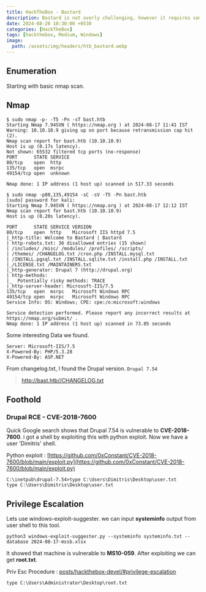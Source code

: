 ```yaml
---
title: HackTheBox - Bastard
description: Bastard is not overly challenging, however it requires some knowledge of PHP in order to modify and use the proof of concept required for initial entry. This machine demonstrates the potential severity of vulnerabilities in content management systems.
date: 2024-08-20 10:30:00 +0530
categories: [HackTheBox]
tags: [hackthebox, Medium, Windows]
image:
  path: /assets/img/headers/htb_bastard.webp
---
```


## Enumeration

Starting with basic nmap scan.

## Nmap

```console
$ sudo nmap -p- -T5 -Pn -sT bast.htb               
Starting Nmap 7.94SVN ( https://nmap.org ) at 2024-08-17 11:41 IST
Warning: 10.10.10.9 giving up on port because retransmission cap hit (2).
Nmap scan report for bast.htb (10.10.10.9)
Host is up (0.17s latency).
Not shown: 65532 filtered tcp ports (no-response)
PORT      STATE SERVICE
80/tcp    open  http
135/tcp   open  msrpc
49154/tcp open  unknown

Nmap done: 1 IP address (1 host up) scanned in 517.33 seconds

$ sudo nmap -p80,135,49154 -sC -sV -T5 -Pn bast.htb  
[sudo] password for kali: 
Starting Nmap 7.94SVN ( https://nmap.org ) at 2024-08-17 12:12 IST
Nmap scan report for bast.htb (10.10.10.9)
Host is up (0.20s latency).

PORT      STATE SERVICE VERSION
80/tcp    open  http    Microsoft IIS httpd 7.5
|_http-title: Welcome to Bastard | Bastard
| http-robots.txt: 36 disallowed entries (15 shown)
| /includes/ /misc/ /modules/ /profiles/ /scripts/ 
| /themes/ /CHANGELOG.txt /cron.php /INSTALL.mysql.txt 
| /INSTALL.pgsql.txt /INSTALL.sqlite.txt /install.php /INSTALL.txt 
|_/LICENSE.txt /MAINTAINERS.txt
|_http-generator: Drupal 7 (http://drupal.org)
| http-methods: 
|_  Potentially risky methods: TRACE
|_http-server-header: Microsoft-IIS/7.5
135/tcp   open  msrpc   Microsoft Windows RPC
49154/tcp open  msrpc   Microsoft Windows RPC
Service Info: OS: Windows; CPE: cpe:/o:microsoft:windows

Service detection performed. Please report any incorrect results at https://nmap.org/submit/ .
Nmap done: 1 IP address (1 host up) scanned in 73.05 seconds
```

Some interesting Data we found.

```
Server: Microsoft-IIS/7.5
X-Powered-By: PHP/5.3.28
X-Powered-By: ASP.NET
```

From changelog.txt, I found the Drupal version. `Drupal 7.54`

> http://bast.htb//CHANGELOG.txt 


## Foothold

### Drupal RCE - CVE-2018-7600

Quick Google search shows that Drupal 7.54 is vulnerable to **CVE-2018-7600**. i got a shell by exploiting this with python exploit. Now we have a user 'Dimitris' shell.

Python exploit : [https://github.com/0xConstant/CVE-2018-7600/blob/main/exploit.py](https://github.com/0xConstant/CVE-2018-7600/blob/main/exploit.py)

```console
C:\inetpub\drupal-7.54>type C:\Users\Dimitris\Desktop\user.txt
type C:\Users\Dimitris\Desktop\user.txt
```

## Privilege Escalation

Lets use windows-exploit-suggester. we can input **systeminfo** output from user shell to this tool.

`python3 windows-exploit-suggester.py --systeminfo systeminfo.txt --database 2024-08-17-mssb.xlsx`

It showed that machine is vulnerable to **MS10-059**. After exploiting we can get **root.txt**. 

Priv Esc Procedure : [posts/hackthebox-devel/#privilege-escalation](https://dineshkoravi.github.io/posts/hackthebox-devel/#privilege-escalation)

`type C:\Users\Administrator\Desktop\root.txt`